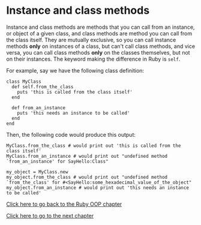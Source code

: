 # Instance and class methods

Instance and class methods are methods that you can call from an instance, or object of a given class, and class methods are method you can call from the class itself.
They are mutually exclusive, so you can call instance methods **only** on instances of a class, but can't call class methods, and vice versa, you can call class methods **only** on the classes themselves, but not on their instances.
The keyword making the difference in Ruby is `self`.

For example, say we have the following class definition:
```
class MyClass
  def self.from_the_class
    puts 'this is called from the class itself'
  end

  def from_an_instance
    puts 'this needs an instance to be called'
  end
end
```

Then, the following code would produce this output:
```
MyClass.from_the_class # would print out 'this is called from the class itself'
MyClass.from_an_instance # would print out "undefined method `from_an_instance' for SayHello:Class"

my_object = MyClass.new
my_object.from_the_class # would print out "undefined method `from_the_class' for #<SayHello:some_hexadecimal_value_of_the_object"
my_object.from_an_instance # would print out 'this needs an instance to be called'
```

[Click here to go back to the Ruby OOP chapter](../)

[Click here to go to the next chapter](../instance_and_class_variables/)
